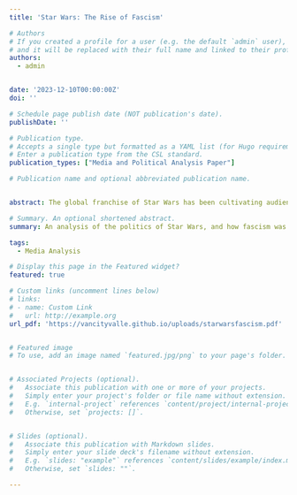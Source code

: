 ```yaml
---
title: 'Star Wars: The Rise of Fascism'

# Authors
# If you created a profile for a user (e.g. the default `admin` user), write the username (folder name) here
# and it will be replaced with their full name and linked to their profile.
authors:
  - admin


date: '2023-12-10T00:00:00Z'
doi: ''

# Schedule page publish date (NOT publication's date).
publishDate: ''

# Publication type.
# Accepts a single type but formatted as a YAML list (for Hugo requirements).
# Enter a publication type from the CSL standard.
publication_types: ["Media and Political Analysis Paper"]

# Publication name and optional abbreviated publication name.


abstract: The global franchise of Star Wars has been cultivating audiences for almost 50 years. An intergalactic epic illustrating the dichotomy of good versus evil in a medium universal to all. However, underlying the tones of the extravagant space battles is a political dramatization of how a democracy falls prey to fascism. Focusing specifically on Episodes 1-3, an analysis of the politics of the Galactic Senate and Emperor Palpatine was contrasted to the the rise of Hitler's Nazi Party prior to the Second World War. 

# Summary. An optional shortened abstract.
summary: An analysis of the politics of Star Wars, and how fascism was able to fester in a democracy. Specific analysis was conducted on the Prequel trilogy, then compared to the Nazi Party in the Second World War.

tags:
  - Media Analysis

# Display this page in the Featured widget?
featured: true

# Custom links (uncomment lines below)
# links:
# - name: Custom Link
#   url: http://example.org
url_pdf: 'https://vancityvalle.github.io/uploads/starwarsfascism.pdf'


# Featured image
# To use, add an image named `featured.jpg/png` to your page's folder.


# Associated Projects (optional).
#   Associate this publication with one or more of your projects.
#   Simply enter your project's folder or file name without extension.
#   E.g. `internal-project` references `content/project/internal-project/index.md`.
#   Otherwise, set `projects: []`.


# Slides (optional).
#   Associate this publication with Markdown slides.
#   Simply enter your slide deck's filename without extension.
#   E.g. `slides: "example"` references `content/slides/example/index.md`.
#   Otherwise, set `slides: ""`.

---
```





